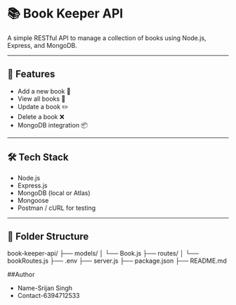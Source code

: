 # 📚 Book Keeper API

A simple RESTful API to manage a collection of books using Node.js, Express, and MongoDB.

---

## 🚀 Features

- Add a new book 📖
- View all books 🧾
- Update a book ✏️
- Delete a book ❌
- MongoDB integration 📦

---

## 🛠 Tech Stack

- Node.js
- Express.js
- MongoDB (local or Atlas)
- Mongoose
- Postman / cURL for testing

---

## 📂 Folder Structure

book-keeper-api/
├── models/
│ └── Book.js
├── routes/
│ └── bookRoutes.js
├── .env
├── server.js
├── package.json
├── README.md

##Author
- Name-Srijan Singh
- Contact-6394712533
